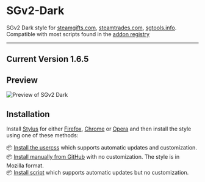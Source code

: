 # SGv2-Dark

SGv2 Dark style for [steamgifts.com](https://www.steamgifts.com), [steamtrades.com](https://www.steamtrades.com), [sgtools.info](https://www.sgtools.info). Compatible with most scripts found in the [addon registry](https://www.steamgifts.com/discussion/Zevqn/)

---
 
## Current Version 1.6.5

## Preview
![Preview of SGv2 Dark](./screenshots/Giveaway.png)

## Installation

Install [Stylus](https://add0n.com/stylus.html) for either [Firefox](https://addons.mozilla.org/en-US/firefox/addon/styl-us/), [Chrome](https://chrome.google.com/webstore/detail/stylus/clngdbkpkpeebahjckkjfobafhncgmne) or [Opera](https://addons.opera.com/en-gb/extensions/details/stylus/) and then install the style using one of these methods:

📦 [Install the usercss](https://github.com/SquishedPotatoe/SGv2-Dark/raw/master/SGv2-Dark.user.css) which supports automatic updates and customization.<br>
📦 [Install manually from GitHub](https://github.com/SquishedPotatoe/SGv2-Dark/raw/master/SGv2-Dark.css) with no customization. The style is in Mozilla format.<br>
📦 [Install script](https://github.com/SquishedPotatoe/SGv2-Dark/raw/master/SGv2-Dark.user.js)  which supports automatic updates but no customization.<br>